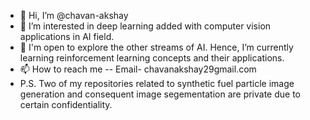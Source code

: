- 👋 Hi, I’m @chavan-akshay
- 👀 I’m interested in deep learning added with computer vision applications in AI field.
- 🌱 I'm open to explore the other streams of AI. Hence, I’m currently learning reinforcement learning concepts and their applications.
- 📫 How to reach me -- Email- chavanakshay29gmail.com
- P.S. Two of my repositories related to synthetic fuel particle image generation and consequent image segementation are private due to certain confidentiality.

<!---
chavan-akshay/chavan-akshay is a ✨ special ✨ repository because its `README.md` (this file) appears on your GitHub profile.
You can click the Preview link to take a look at your changes.
--->
